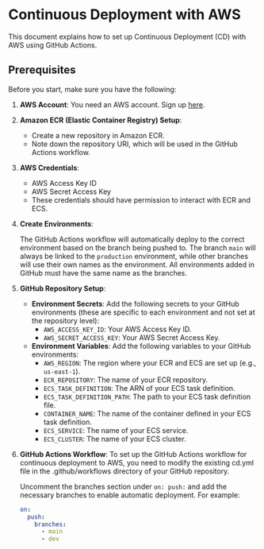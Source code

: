# Continuous Deployment with AWS

This document explains how to set up Continuous Deployment (CD) with AWS using GitHub Actions.

## Prerequisites

Before you start, make sure you have the following:

1. **AWS Account**: You need an AWS account. Sign up [here](https://aws.amazon.com/).

2. **Amazon ECR (Elastic Container Registry) Setup**: 
   - Create a new repository in Amazon ECR.
   - Note down the repository URI, which will be used in the GitHub Actions workflow.

3. **AWS Credentials**: 
   - AWS Access Key ID
   - AWS Secret Access Key
   - These credentials should have permission to interact with ECR and ECS.

4. **Create Environments**:

   The GitHub Actions workflow will automatically deploy to the correct environment based on the branch being pushed to. The branch `main` will always be linked to the `production` environment, while other branches will use their own names as the environment. All environments added in GitHub must have the same name as the branches.

5. **GitHub Repository Setup**:
   - **Environment Secrets**: Add the following secrets to your GitHub environments (these are specific to each environment and not set at the repository level):
     - `AWS_ACCESS_KEY_ID`: Your AWS Access Key ID.
     - `AWS_SECRET_ACCESS_KEY`: Your AWS Secret Access Key.
   - **Environment Variables**: Add the following variables to your GitHub environments:
     - `AWS_REGION`: The region where your ECR and ECS are set up (e.g., `us-east-1`).
     - `ECR_REPOSITORY`: The name of your ECR repository.
     - `ECS_TASK_DEFINITION`: The ARN of your ECS task definition.
     - `ECS_TASK_DEFINITION_PATH`: The path to your ECS task definition file.
     - `CONTAINER_NAME`: The name of the container defined in your ECS task definition.
     - `ECS_SERVICE`: The name of your ECS service.
     - `ECS_CLUSTER`: The name of your ECS cluster.

6. **GitHub Actions Workflow**:
   To set up the GitHub Actions workflow for continuous deployment to AWS, you need to modify the existing cd.yml file in the .github/workflows directory of your GitHub repository.

   Uncomment the branches section under `on: push:` and add the necessary branches to enable automatic deployment. For example:

   ```yaml
   on:
     push:
       branches:
         - main
         - dev